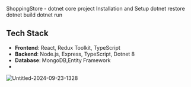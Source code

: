

ShoppingStore - dotnet core project 
Installation and Setup
dotnet restore
dotnet build
dotnet run

## Tech Stack
- **Frontend**: React, Redux Toolkit, TypeScript
- **Backend**: Node.js, Express, TypeScript, Dotnet 8
- **Database**: MongoDB,Entity Framework
- 



![Untitled-2024-09-23-1328](https://github.com/user-attachments/assets/254ef67d-9480-4b03-91fd-dd8e4b39a59a)
